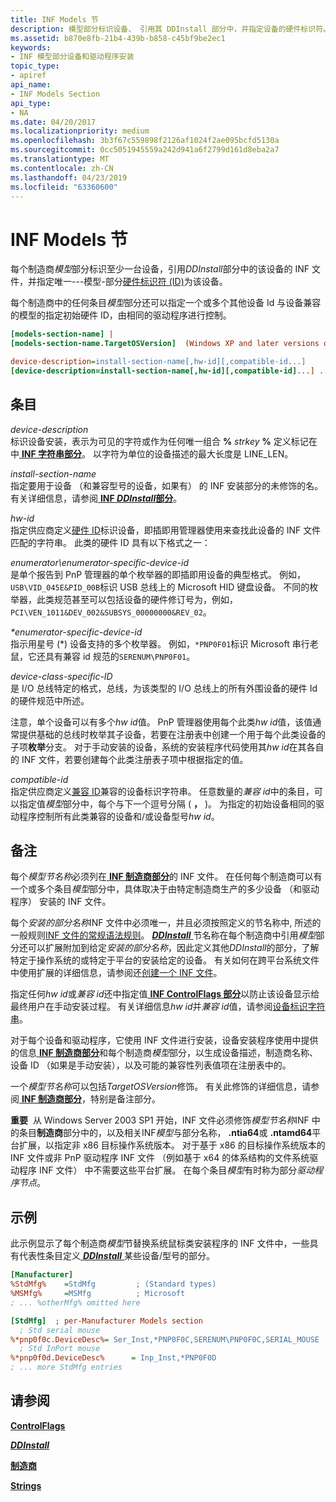 ```yaml
---
title: INF Models 节
description: 模型部分标识设备、 引用其 DDInstall 部分中，并指定设备的硬件标识符。
ms.assetid: b870e8fb-21b4-439b-b858-c45bf9be2ec1
keywords:
- INF 模型部分设备和驱动程序安装
topic_type:
- apiref
api_name:
- INF Models Section
api_type:
- NA
ms.date: 04/20/2017
ms.localizationpriority: medium
ms.openlocfilehash: 3b3f67c559898f2126af1024f2ae095bcfd5130a
ms.sourcegitcommit: 0cc5051945559a242d941a6f2799d161d8eba2a7
ms.translationtype: MT
ms.contentlocale: zh-CN
ms.lasthandoff: 04/23/2019
ms.locfileid: "63360600"
---
```

# <a name="inf-models-section"></a>INF Models 节


每个制造商*模型*部分标识至少一台设备，引用*DDInstall*部分中的该设备的 INF 文件，并指定唯一---模型-部分[硬件标识符 (ID)](hardware-ids.md)为该设备。

每个制造商中的任何条目*模型*部分还可以指定一个或多个其他设备 Id 与设备兼容的模型的指定初始硬件 ID，由相同的驱动程序进行控制。

```ini
[models-section-name] |
[models-section-name.TargetOSVersion]  (Windows XP and later versions of Windows)

device-description=install-section-name[,hw-id][,compatible-id...]
[device-description=install-section-name[,hw-id][,compatible-id]...] ...
```

## <a name="entries"></a>条目


<a href="" id="device-description"></a>*device-description*  
标识设备安装，表示为可见的字符或作为任何唯一组合 **%** <em>strkey</em> **%** 定义标记在中[ **INF 字符串部分**](inf-strings-section.md)。 以字符为单位的设备描述的最大长度是 LINE_LEN。

<a href="" id="install-section-name"></a>*install-section-name*  
指定要用于设备 （和兼容型号的设备，如果有） 的 INF 安装部分的未修饰的名。 有关详细信息，请参阅[ **INF *DDInstall*部分**](inf-ddinstall-section.md)。

<a href="" id="hw-id"></a>*hw-id*  
指定供应商定义[硬件 ID](hardware-ids.md)标识设备，即插即用管理器使用来查找此设备的 INF 文件匹配的字符串。 此类的硬件 ID 具有以下格式之一：

<a href="" id="enumerator-enumerator-specific-device-id"></a>*enumerator\\enumerator-specific-device-id*  
是单个报告到 PnP 管理器的单个枚举器的即插即用设备的典型格式。 例如，`USB\VID_045E&PID_00B`标识 USB 总线上的 Microsoft HID 键盘设备。 不同的枚举器，此类规范甚至可以包括设备的硬件修订号为，例如， `PCI\VEN_1011&DEV_002&SUBSYS_00000000&REV_02`。

<a href="" id="-enumerator-specific-device-id"></a> *\*enumerator-specific-device-id*  
指示用星号 (\*) 设备支持的多个枚举器。 例如，`*PNP0F01`标识 Microsoft 串行老鼠，它还具有兼容 id 规范的`SERENUM\PNP0F01`。

<a href="" id="device-class-specific-id"></a>*device-class-specific-ID*  
是 I/O 总线特定的格式，总线，为该类型的 I/O 总线上的所有外围设备的硬件 Id 的硬件规范中所述。

注意，单个设备可以有多个*hw id*值。 PnP 管理器使用每个此类*hw id*值，该值通常提供基础的总线时枚举其子设备，若要在注册表中创建一个用于每个此类设备的子项**枚举**分支。 对于手动安装的设备，系统的安装程序代码使用其*hw id*在其各自的 INF 文件，若要创建每个此类注册表子项中根据指定的值。

<a href="" id="compatible-id"></a>*compatible-id*  
指定供应商定义[兼容 ID](compatible-ids.md)兼容的设备标识字符串。 任意数量的*兼容 id*中的条目，可以指定值*模型*部分中，每个与下一个逗号分隔 ( **，** )。 为指定的初始设备相同的驱动程序控制所有此类兼容的设备和/或设备型号*hw id*。

<a name="remarks"></a>备注
-------

每个*模型节名称*必须列在[ **INF 制造商部分**](inf-manufacturer-section.md)的 INF 文件。 在任何每个制造商可以有一个或多个条目*模型*部分中，具体取决于由特定制造商生产的多少设备 （和驱动程序） 安装的 INF 文件。

每个*安装的部分名称*INF 文件中必须唯一，并且必须按照定义的节名称中, 所述的一般规则[INF 文件的常规语法规则](general-syntax-rules-for-inf-files.md)。 [ ***DDInstall*** ](inf-ddinstall-section.md)节名称在每个制造商中引用*模型*部分还可以扩展附加到给定*安装的部分名称*，因此定义其他*DDInstall*的部分，了解特定于操作系统的或特定于平台的安装给定的设备。 有关如何在跨平台系统文件中使用扩展的详细信息，请参阅还[创建一个 INF 文件](overview-of-inf-files.md)。

指定任何*hw id*或*兼容 id*还中指定值[ **INF ControlFlags 部分**](inf-controlflags-section.md)以防止该设备显示给最终用户在手动安装过程。 有关详细信息*hw id*并*兼容 id*值，请参阅[设备标识字符串](device-identification-strings.md)。

对于每个设备和驱动程序，它使用 INF 文件进行安装，设备安装程序使用中提供的信息[ **INF 制造商部分**](inf-manufacturer-section.md)和每个制造商*模型*部分，以生成设备描述，制造商名称、 设备 ID （如果是手动安装），以及可能的兼容性列表值项在注册表中的。

一个*模型节名称*可以包括*TargetOSVersion*修饰。 有关此修饰的详细信息，请参阅[ **INF 制造商部分**](inf-manufacturer-section.md)，特别是备注部分。

**重要**  从 Windows Server 2003 SP1 开始，INF 文件必须修饰*模型节名称*INF 中的条目**制造商**部分中的，以及相关INF*模型*与部分名称， **.ntia64**或 **.ntamd64**平台扩展，以指定非 x86 目标操作系统版本。 对于基于 x86 的目标操作系统版本的 INF 文件或非 PnP 驱动程序 INF 文件 （例如基于 x64 的体系结构的文件系统驱动程序 INF 文件） 中不需要这些平台扩展。 在每个条目*模型*有时称为部分*驱动程序节点*。

 

<a name="examples"></a>示例
--------

此示例显示了每个制造商*模型*节替换系统鼠标类安装程序的 INF 文件中，一些具有代表性条目定义[ ***DDInstall*** ](inf-ddinstall-section.md)某些设备/型号的部分。

```ini
[Manufacturer]
%StdMfg%    =StdMfg         ; (Standard types)
%MSMfg%     =MSMfg          ; Microsoft
; ... %otherMfg% omitted here

[StdMfg]  ; per-Manufacturer Models section 
  ; Std serial mouse
%*pnp0f0c.DeviceDesc%= Ser_Inst,*PNP0F0C,SERENUM\PNP0F0C,SERIAL_MOUSE
  ; Std InPort mouse
%*pnp0f0d.DeviceDesc%      = Inp_Inst,*PNP0F0D
; ... more StdMfg entries 
```

## <a name="see-also"></a>请参阅


[**ControlFlags**](inf-controlflags-section.md)

[***DDInstall***](inf-ddinstall-section.md)

[**制造商**](inf-manufacturer-section.md)

[**Strings**](inf-strings-section.md)

 

 






